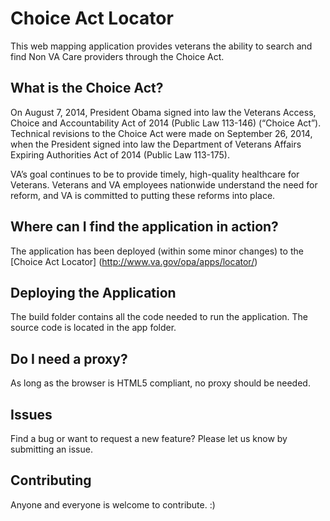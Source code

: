 # Choice Act Locator

This web mapping application provides veterans the ability to search and find Non VA Care providers through the Choice Act.
   
## What is the Choice Act?
On August 7, 2014, President Obama signed into law the Veterans Access, Choice and Accountability Act of 2014 (Public Law 113-146) (“Choice Act”). Technical revisions to the Choice Act were made on September 26, 2014, when the President signed into law the Department of Veterans Affairs Expiring Authorities Act of 2014 (Public Law 113-175).

VA’s goal continues to be to provide timely, high-quality healthcare for Veterans. Veterans and VA employees nationwide understand the need for reform, and VA is committed to putting these reforms into place.

## Where can I find the application in action?
The application has been deployed (within some minor changes) to the [Choice Act Locator] (http://www.va.gov/opa/apps/locator/) 

## Deploying the Application
The build folder contains all the code needed to run the application.  The source code is located in the app folder.

## Do I need a proxy?
As long as the browser is HTML5 compliant, no proxy should be needed.

## Issues

Find a bug or want to request a new feature?  Please let us know by submitting an issue.

## Contributing

Anyone and everyone is welcome to contribute. :)
